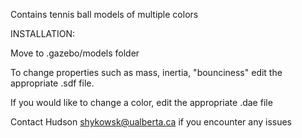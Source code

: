 Contains tennis ball models of multiple colors

INSTALLATION:

Move to .gazebo/models folder

To change properties such as mass, inertia, "bounciness" edit the appropriate .sdf file.

If you would like to change a color, edit the appropriate .dae file

Contact Hudson shykowsk@ualberta.ca if you encounter any issues
